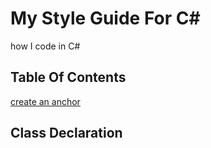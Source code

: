 # My Style Guide For C#
how I code in C#

## Table Of Contents

[create an anchor](#Class-Declaration)

## Class Declaration

